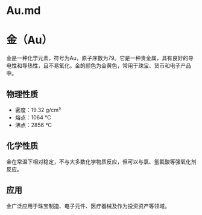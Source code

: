 # Au.md

# 金（Au）

金是一种化学元素，符号为Au，原子序数为79。它是一种贵金属，具有良好的导电性和导热性，且不易氧化。金的颜色为金黄色，常用于珠宝、货币和电子产品中。

## 物理性质
- 密度：19.32 g/cm³
- 熔点：1064 °C
- 沸点：2856 °C

## 化学性质
金在常温下相对稳定，不与大多数化学物质反应，但可以与氯、氢氟酸等强氧化剂反应。

## 应用
金广泛应用于珠宝制造、电子元件、医疗器械及作为投资资产等领域。